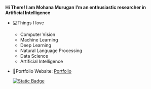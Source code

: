 **Hi There! I am Mohana Murugan**
**I’m an enthusiastic researcher in Artificial Intelligence**
- 💻Things I love 
   - Computer Vision
   - Machine Learning
   - Deep Learning
   - Natural Language Processing
   - Data Science
   - Artificial Intelligence
- 🎯Portfolio Website: [Portfolio]()
  
  [![Static Badge](https://img.shields.io/badge/mohanamurukan%40gmail.com-red?logo=gmail&logoColor=white)](mailto:mohanamurukan@gmail.com)

<!---
Mohana-AI/Mohana-AI is a ✨ special ✨ repository because its `README.md` (this file) appears on your GitHub profile.
You can click the Preview link to take a look at your changes.
--->
